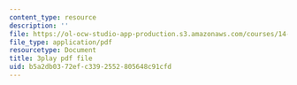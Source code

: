 ```yaml
---
content_type: resource
description: ''
file: https://ol-ocw-studio-app-production.s3.amazonaws.com/courses/14-73-the-challenge-of-world-poverty-spring-2011/b5a2db0372efc3392552805648c91cfd_FLwiEHSEQt8.pdf
file_type: application/pdf
resourcetype: Document
title: 3play pdf file
uid: b5a2db03-72ef-c339-2552-805648c91cfd
---
```

